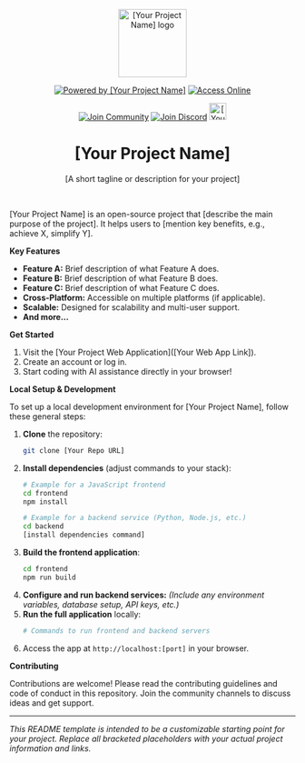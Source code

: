 <p align="center">
  <a href="[Your Project Website or Marketplace Link]" target="_blank" rel="noopener noreferrer">
    <img width="120" src="[Your Logo Path or URL]" alt="[Your Project Name] logo">
  </a>
</p>
<div align="center">

<a href="[Your Project Website or Marketplace Link]" target="_blank"><img src="https://img.shields.io/badge/Powered%20by%20[Your Project Name]-green?style=for-the-badge&logoColor=white" alt="Powered by [Your Project Name]"></a>
<a href="[Your Web App Link]" target="_blank"><img src="https://img.shields.io/badge/Access%20Online-blue?style=for-the-badge&logo=web&logoColor=white" alt="Access Online"></a>

<a href="[Your Community Link 1]" target="_blank"><img src="https://img.shields.io/badge/Join%20Community-FF4500?style=for-the-badge&logoColor=white" alt="Join Community"></a>
<a href="[Your Community Link 2]" target="_blank"><img src="https://img.shields.io/badge/Join%20Discord-5865F2?style=for-the-badge&logoColor=white" alt="Join Discord"></a>
<a href="[Your Product Hunt or Other Badge Link]" target="_blank"><img src="[Your Badge Image URL]" alt="[Your Project] on Product Hunt" style="height: 30px;" height="30" /></a>

</div>

<div align="center">
  <h1>[Your Project Name]</h1>
  <p>[A short tagline or description for your project]</p>
</div>
<br/>

[Your Project Name] is an open-source project that [describe the main purpose of the project]. It helps users to [mention key benefits, e.g., achieve X, simplify Y].

**Key Features**

* **Feature A:** Brief description of what Feature A does.
* **Feature B:** Brief description of what Feature B does.
* **Feature C:** Brief description of what Feature C does.
* **Cross-Platform:** Accessible on multiple platforms (if applicable).
* **Scalable:** Designed for scalability and multi-user support.
* **And more...**

**Get Started**

1. Visit the [Your Project Web Application]([Your Web App Link]).
2. Create an account or log in.
3. Start coding with AI assistance directly in your browser!

**Local Setup & Development**

To set up a local development environment for [Your Project Name], follow these general steps:

1. **Clone** the repository:
    ```bash
    git clone [Your Repo URL]
    ```
2. **Install dependencies** (adjust commands to your stack):
    ```bash
    # Example for a JavaScript frontend
    cd frontend
    npm install

    # Example for a backend service (Python, Node.js, etc.)
    cd backend
    [install dependencies command]
    ```
3. **Build the frontend application**:
    ```bash
    cd frontend
    npm run build
    ```
4. **Configure and run backend services:** *(Include any environment variables, database setup, API keys, etc.)*
5. **Run the full application** locally:
    ```bash
    # Commands to run frontend and backend servers
    ```
6. Access the app at `http://localhost:[port]` in your browser.

**Contributing**

Contributions are welcome! Please read the contributing guidelines and code of conduct in this repository. Join the community channels to discuss ideas and get support.

---

*This README template is intended to be a customizable starting point for your project. Replace all bracketed placeholders with your actual project information and links.*